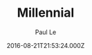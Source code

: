 ---
layout: JamstackTheme
title: Millennial
github: https://github.com/LeNPaul/Millennial
demo: https://lenpaul.github.io/Millennial/
author: Paul Le
ssg: Jekyll
date: 2016-08-21T21:53:24.000Z
description: A minimalist Jekyll theme for running an online publication
stale: false
---